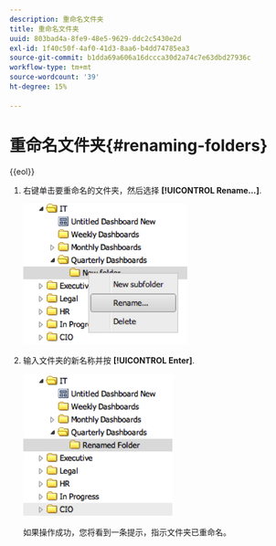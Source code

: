 ```yaml
---
description: 重命名文件夹
title: 重命名文件夹
uuid: 803bad4a-8fe9-48e5-9629-ddc2c5430e2d
exl-id: 1f40c50f-4af0-41d3-8aa6-b4dd74785ea3
source-git-commit: b1dda69a606a16dccca30d2a74c7e63dbd27936c
workflow-type: tm+mt
source-wordcount: '39'
ht-degree: 15%

---
```


# 重命名文件夹{#renaming-folders}

{{eol}}

1. 右键单击要重命名的文件夹，然后选择 **[!UICONTROL Rename…]**.

   ![](assets/rename.png)

1. 输入文件夹的新名称并按 **[!UICONTROL Enter]**.

   ![](assets/renamed_folder.png)

   如果操作成功，您将看到一条提示，指示文件夹已重命名。
